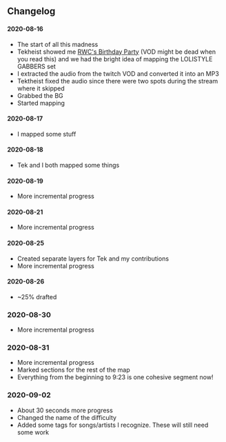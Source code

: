 ## Changelog

#### 2020-08-16

* The start of all this madness
* Tekheist showed me [RWC's Birthday Party](https://www.twitch.tv/videos/711974375?t=5h47m24s) (VOD might be dead when you read this) and we had the bright idea of mapping the LOLISTYLE GABBERS set
* I extracted the audio from the twitch VOD and converted it into an MP3
* Tektheist fixed the audio since there were two spots during the stream where it skipped
* Grabbed the BG
* Started mapping

#### 2020-08-17

* I mapped some stuff

#### 2020-08-18

* Tek and I both mapped some things

#### 2020-08-19

* More incremental progress

#### 2020-08-21

* More incremental progress

#### 2020-08-25

* Created separate layers for Tek and my contributions
* More incremental progress

#### 2020-08-26

* ~25% drafted

### 2020-08-30

* More incremental progress

### 2020-08-31

* More incremental progress
* Marked sections for the rest of the map
* Everything from the beginning to 9:23 is one cohesive segment now!

### 2020-09-02

* About 30 seconds more progress
* Changed the name of the difficulty
* Added some tags for songs/artists I recognize. These will still need some work
